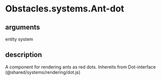 # Obstacles.systems.Ant-dot

## arguments

entity system

## description

A component for rendering ants as red dots.
Inhereits from Dot-interface (@shared/systems/rendering/dot.js)